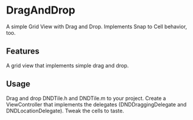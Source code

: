 DragAndDrop
=================

A simple Grid View with Drag and Drop. Implements Snap to Cell behavior, too.

Features
-------------
A grid view that implements simple drag and drop.


Usage
------------------
Drag and drop DNDTile.h and DNDTile.m to your project. Create a ViewController that implements the delegates (DNDDraggingDelegate and DNDLocationDelegate).
Tweak the cells to taste.

